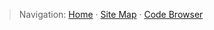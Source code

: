 > Navigation: [Home](../../docs/index.md) · [Site Map](../../docs/site-map.md) · [Code Browser](../../docs/code-browser.md)


